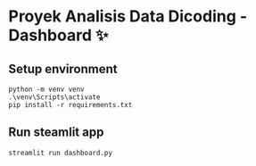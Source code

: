 # Proyek Analisis Data Dicoding - Dashboard ✨

## Setup environment
```
python -m venv venv
.\venv\Scripts\activate
pip install -r requirements.txt
```

## Run steamlit app
```
streamlit run dashboard.py
```

